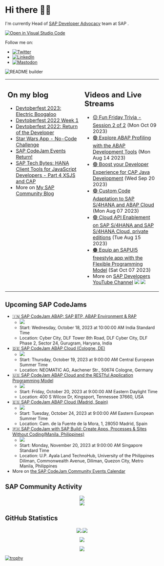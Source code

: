 
# Hi there 👋🏼

I'm currently Head of [SAP Developer Advocacy](https://developers.sap.com/developer-advocates.html) team at SAP .

[![Open in Visual Studio Code](https://img.shields.io/badge/Made%20for-VSCode-1f425f.svg)](https://github.dev/jung-thomas/jung-thomas)

Follow me on:
- <a href="https://twitter.com/thomas_jung"><img alt="Twitter" src="https://img.shields.io/badge/thomas_jung-%231DA1F2.svg?style=for-the-badge&logo=Twitter&logoColor=white"/></a>
- <a href="https://www.linkedin.com/in/thomasjungsap/"><img alt="LinkedIn" src="https://img.shields.io/badge/linkedin-%230077B5.svg?style=for-the-badge&logo=linkedin&logoColor=white"/></a>
- <a rel="me" href="https://mastodon.cloud/@thomas_jung"><img alt="Mastodon" src="https://img.shields.io/mastodon/follow/109262551990174478?domain=https%3A%2F%2Fmastodon.cloud%2F&style=social"/></a>

![README builder](https://github.com/jung-thomas/jung-thomas/workflows/README%20builder/badge.svg)

<table><tr><td valign="top" width="50%">
 
## On my blog
- [Devtoberfest 2023: Electric Boogaloo](https://blogs.sap.com/?p=1824721) 
- [Devtoberfest 2022 Week 1](https://blogs.sap.com/?p=1618235) 
- [Devtoberfest 2022: Return of the Developer](https://blogs.sap.com/?p=1598237) 
- [Star Wars App - No-Code Challenge](https://blogs.sap.com/?p=1543686) 
- [SAP CodeJam Events Return!](https://blogs.sap.com/?p=1539697) 
- [SAP Tech Bytes: HANA Client Tools for JavaScript Developers - Part 4 XSJS and CAP](https://blogs.sap.com/?p=1519898) 
- More on [My SAP Community Blog](https://people.sap.com/thomas.jung#content:blogposts)
</td>
  
<td valign="top" width="50%">
  
## Videos and Live Streams
- [🟡 Fun Friday Trivia - Session 2 of 2](https://www.youtube.com/watch?v=ojlZI34T_lI) (Mon Oct 09 2023)
- [🟢 Explore ABAP Profiling with the ABAP Development Tools](https://www.youtube.com/watch?v=CSv-0YGfDS8) (Mon Aug 14 2023)
- [🟢 Boost your Developer Experience for CAP Java Development](https://www.youtube.com/watch?v=zvpd0T0pZfw) (Wed Sep 20 2023)
- [🟢 Custom Code Adaptation to SAP S/4HANA and ABAP Cloud](https://www.youtube.com/watch?v=I09O-hZAXHw) (Mon Aug 07 2023)
- [🟢 Cloud API Enablement on SAP S/4HANA and SAP S/4HANA Cloud, private editions](https://www.youtube.com/watch?v=MThRxtNEHS0) (Tue Aug 15 2023)
- [🟠 Equip an SAPUI5 freestyle app with the Flexible Programming Model](https://www.youtube.com/watch?v=sx3dQOxXyHc) (Sat Oct 07 2023)
- More on [SAP Developers YouTube Channel](https://www.youtube.com/channel/UCNfmelKDrvRmjYwSi9yvrMg) ![](https://img.shields.io/youtube/channel/views/UCNfmelKDrvRmjYwSi9yvrMg) ![](https://img.shields.io/youtube/channel/subscribers/UCNfmelKDrvRmjYwSi9yvrMg)
</td></tr></table>

## Upcoming SAP CodeJams
- [🇮🇳 SAP CodeJam ABAP: SAP BTP, ABAP Environment & RAP](https://groups.community.sap.com/t5/sap-codejam/sap-codejam-abap-sap-btp-abap-environment-amp-rap/ev-p/278352)
  - <img src="https://groups.community.sap.com/t5/image/serverpage/image-id/42230iCBFB141DC8490A0C/image-size/thumb?v=v2&px=150" />
  - Start: Wednesday, October 18, 2023 at 10:00:00 AM India Standard Time
  - Location: Cyber City, DLF Tower 8th Road, DLF Cyber City, DLF Phase 2, Sector 24, Gurugram, Haryana, India
- [🇩🇪 SAP CodeJam ABAP Cloud (Cologne, DE)](https://groups.community.sap.com/t5/sap-codejam/sap-codejam-abap-cloud-cologne-de/ev-p/273710)
  - <img src="https://groups.community.sap.com/t5/image/serverpage/image-id/40458i0ADB445C15A9E3A1/image-size/thumb?v=v2&px=150" />
  - Start: Thursday, October 19, 2023 at 9:00:00 AM Central European Summer Time
  - Location: NEOMATIC AG, Aachener Str., 50674 Cologne, Germany
- [🇺🇸 SAP CodeJam ABAP Cloud and the RESTful Application Programming Model](https://groups.community.sap.com/t5/sap-codejam/sap-codejam-abap-cloud-and-the-restful-application-programming-model/ev-p/283470)
  - <img src="https://groups.community.sap.com/t5/image/serverpage/image-id/43019i82729426A3F957E4/image-size/thumb?v=v2&px=150" />
  - Start: Friday, October 20, 2023 at 9:00:00 AM Eastern Daylight Time
  - Location: 400 S Wilcox Dr, Kingsport, Tennessee 37660, USA
- [🇪🇸 SAP CodeJam ABAP Cloud (Madrid, Spain)](https://groups.community.sap.com/t5/sap-codejam/sap-codejam-abap-cloud-madrid-spain/ev-p/273718)
  - <img src="https://groups.community.sap.com/t5/image/serverpage/image-id/40462i66FE236FF614FC01/image-size/thumb?v=v2&px=150" />
  - Start: Tuesday, October 24, 2023 at 9:00:00 AM Eastern European Summer Time
  - Location: Cam. de la Fuente de la Mora, 1, 28050 Madrid, Spain
- [🇵🇭 SAP CodeJam with SAP Build: Create Apps, Processes & Sites Without Coding(Manila, Philippines)](https://groups.community.sap.com/t5/sap-codejam/sap-codejam-with-sap-build-create-apps-processes-amp-sites-without-coding/ev-p/292171)
  - <img src="https://groups.community.sap.com/t5/image/serverpage/image-id/46188iF1A673B5A8948246/image-size/thumb/is-moderation-mode/true?v=v2&px=150" />
  - Start: Monday, November 20, 2023 at 9:00:00 AM Singapore Standard Time
  - Location: U.P. Ayala Land TechnoHub, University of the Philippines Diliman, Commonwealth Avenue, Diliman, Quezon City, Metro Manila, Philippines
- More on [the SAP CodeJam Community Events Calendar](https://groups.community.sap.com/t5/sap-codejam/eb-p/codejam-events)

## SAP Community Activity
<p align = "center">
<a href="https://people.sap.com/thomas.jung#overview">
  <img align="center" src="https://devrel-tools-prod-scn-badges-srv.cfapps.eu10.hana.ondemand.com/activity/thomas.jung" />
</a>
</br>
<a href="https://people.sap.com/thomas.jung#reputation">
  <img align="center" src="https://devrel-tools-prod-scn-badges-srv.cfapps.eu10.hana.ondemand.com/showcaseBadges/thomas.jung?test=2" />
</a>
</p>

## GitHub Statistics
<p align = "center">
<a href="https://github.com/anuraghazra/github-readme-stats">
  <img align="center" src="https://github-readme-stats.vercel.app/api?username=jung-thomas&count_private=true&show_icons=true&theme=dark&line_height=27" />
</a>
<a href="https://github.com/anuraghazra/github-readme-stats">
  <img align="center" src="https://github-readme-stats.vercel.app/api/top-langs/?username=jung-thomas&show_icons=true&theme=dark" />
</a>
</p>

<p align = "center">
 <img  src="https://github-readme-streak-stats.herokuapp.com/?user=jung-thomas&show_icons=true&locale=en&layout=compact&theme=dark&line_height=0" />
</p> 

<p align = "center">
 <img src="https://activity-graph.herokuapp.com/graph?username=jung-thomas&theme=redical">
</p> 

[![trophy](https://github-profile-trophy.vercel.app/?username=jung-thomas&theme=onedark)](https://github.com/ryo-ma/github-profile-trophy)


